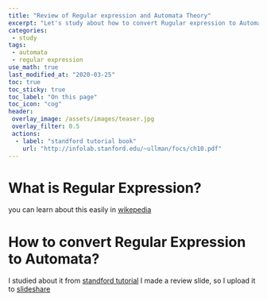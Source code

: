 ```yaml
---
title: "Review of Regular expression and Automata Theory"
excerpt: "Let's study about how to convert Rugular expression to Automata."
categories:
 - study
tags:
 - automata
 - regular expression
use_math: true
last_modified_at: "2020-03-25"
toc: true
toc_sticky: true
toc_label: "On this page"
toc_icon: "cog"
header:
 overlay_image: /assets/images/teaser.jpg
 overlay_filter: 0.5
 actions:
  - label: "standford tutorial book"
    url: "http://infolab.stanford.edu/~ullman/focs/ch10.pdf"
---
```


# What is Regular Expression?

you can learn about this  easily in [wikepedia](https://www.wikiwand.com/en/Regular_expression)

# How to convert Regular Expression to Automata?

I studied about it from [standford tutorial](http://infolab.stanford.edu/~ullman/focs/ch10.pdf)
I made a review slide, so I upload it to [slideshare](https://www.slideshare.net/ssuser773708/regular-expression-automata-230833527)
